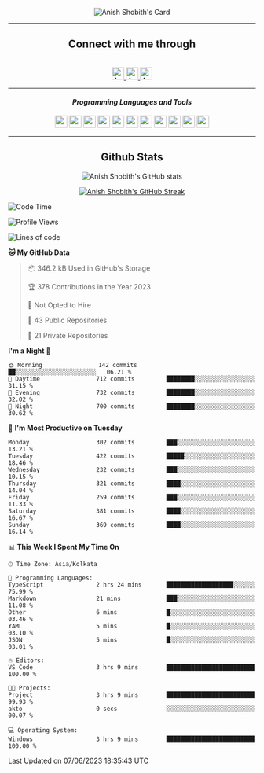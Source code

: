 <div align="center">

![Anish Shobith's Card](https://cardivo.vercel.app/api?name=Anish%20Shobith%20P%20S&description=Hi%20there%F0%9F%91%8B,%20I%20am%20a%2020-years-old.%20I%20am%20a%20Web%20and%20Application%20developer%20from%20India.%20Nice%20to%20meet%20you%20all.%20Looking%20forward%20to%20paritcipate%20with%20you.&image=https://i.imgur.com/WlQk3PY.jpg&&disableAnimation=true&site=https://anishshobithps.tech&pattern=plus&colorPattern=%23171616&backgroundColor=%231a1b26&instagram=anish_shobith&linkedin=Anish%20Shobith%20P%20S&fontColor=%23ffffff&iconColor=%23ffffff)

<hr>
 <h2> Connect with me through </h2>
<br>
<a href="https://www.instagram.com/anish_shobith/">
    <img alt="Anish Shobith's Instagram" width="25px" src="https://raw.githubusercontent.com/Anish-Shobith/Anish-Shobith/master/assets/socials/instagram.svg">
    </a>
    <a href="https://discord.gg/cWgDskT">
    <img alt="Anish Shobith's Discord", width="25px" src="https://raw.githubusercontent.com/Anish-Shobith/Anish-Shobith/master/assets/socials/discord.svg">
    </a>
    <a href="https://open.spotify.com/user/goshcrm0y9jzum2lffvu6f4hz">
    <img alt="Anish Shobith's Spotify", width="25px" src="https://raw.githubusercontent.com/Anish-Shobith/Anish-Shobith/master/assets/socials/spotify.svg">
    </a>
    <br>
    <hr>
    <h4> <i> Programming Languages and Tools </i> </h4>
    <img width="25px" src="https://raw.githubusercontent.com/Anish-Shobith/Anish-Shobith/master/assets/languages/javascript.svg">
    <img width="25px" src="https://raw.githubusercontent.com/Anish-Shobith/Anish-Shobith/master/assets/languages/typescript.svg">
    <img width="25px" src="https://raw.githubusercontent.com/Anish-Shobith/Anish-Shobith/master/assets/languages/cpp.svg">
    <img width="25px" src="https://raw.githubusercontent.com/Anish-Shobith/Anish-Shobith/master/assets/languages/ruby.svg">
    <img width="25px" src="https://raw.githubusercontent.com/Anish-Shobith/Anish-Shobith/master/assets/languages/html.svg">
    <img width="25px" src="https://raw.githubusercontent.com/Anish-Shobith/Anish-Shobith/master/assets/tools/nodejs.svg">
    <img width="25px" src="https://raw.githubusercontent.com/Anish-Shobith/Anish-Shobith/master/assets/tools/docker.svg">
    <img width="25px" src="https://raw.githubusercontent.com/Anish-Shobith/Anish-Shobith/master/assets/tools/webstorm.svg">
    <img width="25px" src="https://raw.githubusercontent.com/Anish-Shobith/Anish-Shobith/master/assets/tools/intellij.svg">
    <img width="25px" src="https://raw.githubusercontent.com/Anish-Shobith/Anish-Shobith/master/assets/tools/visualstudiocode.svg">
    <img width="25px" src="https://raw.githubusercontent.com/Anish-Shobith/Anish-Shobith/master/assets/tools/git.svg">
<hr>
 <h2> Github Stats </h2>

![Anish Shobith's GitHub stats](https://github-readme-stats-fk82.vercel.app/api?username=Anish-Shobith&show_icons=true&theme=tokyonight&count_private=true)

[![Anish Shobith's GitHub Streak](https://streak-stats.demolab.com?user=Anish-Shobith&theme=tokyonight&hide_border=true&border_radius=4.6)](https://git.io/streak-stats)

</div>

<!--START_SECTION:waka-->
![Code Time](http://img.shields.io/badge/Code%20Time-933%20hrs%2033%20mins-blue)

![Profile Views](http://img.shields.io/badge/Profile%20Views-3-blue)

![Lines of code](https://img.shields.io/badge/From%20Hello%20World%20I%27ve%20Written-468.1%20thousand%20lines%20of%20code-blue)

**🐱 My GitHub Data** 

> 📦 346.2 kB Used in GitHub's Storage 
 > 
> 🏆 378 Contributions in the Year 2023
 > 
> 🚫 Not Opted to Hire
 > 
> 📜 43 Public Repositories 
 > 
> 🔑 21 Private Repositories 
 > 
**I'm a Night 🦉** 

```text
🌞 Morning                142 commits         ██░░░░░░░░░░░░░░░░░░░░░░░   06.21 % 
🌆 Daytime                712 commits         ████████░░░░░░░░░░░░░░░░░   31.15 % 
🌃 Evening                732 commits         ████████░░░░░░░░░░░░░░░░░   32.02 % 
🌙 Night                  700 commits         ████████░░░░░░░░░░░░░░░░░   30.62 % 
```
📅 **I'm Most Productive on Tuesday** 

```text
Monday                   302 commits         ███░░░░░░░░░░░░░░░░░░░░░░   13.21 % 
Tuesday                  422 commits         █████░░░░░░░░░░░░░░░░░░░░   18.46 % 
Wednesday                232 commits         ███░░░░░░░░░░░░░░░░░░░░░░   10.15 % 
Thursday                 321 commits         ████░░░░░░░░░░░░░░░░░░░░░   14.04 % 
Friday                   259 commits         ███░░░░░░░░░░░░░░░░░░░░░░   11.33 % 
Saturday                 381 commits         ████░░░░░░░░░░░░░░░░░░░░░   16.67 % 
Sunday                   369 commits         ████░░░░░░░░░░░░░░░░░░░░░   16.14 % 
```


📊 **This Week I Spent My Time On** 

```text
🕑︎ Time Zone: Asia/Kolkata

💬 Programming Languages: 
TypeScript               2 hrs 24 mins       ███████████████████░░░░░░   75.99 % 
Markdown                 21 mins             ███░░░░░░░░░░░░░░░░░░░░░░   11.08 % 
Other                    6 mins              █░░░░░░░░░░░░░░░░░░░░░░░░   03.46 % 
YAML                     5 mins              █░░░░░░░░░░░░░░░░░░░░░░░░   03.10 % 
JSON                     5 mins              █░░░░░░░░░░░░░░░░░░░░░░░░   03.01 % 

🔥 Editors: 
VS Code                  3 hrs 9 mins        █████████████████████████   100.00 % 

🐱‍💻 Projects: 
Project                  3 hrs 9 mins        █████████████████████████   99.93 % 
akto                     0 secs              ░░░░░░░░░░░░░░░░░░░░░░░░░   00.07 % 

💻 Operating System: 
Windows                  3 hrs 9 mins        █████████████████████████   100.00 % 
```


 Last Updated on 07/06/2023 18:35:43 UTC
<!--END_SECTION:waka-->
